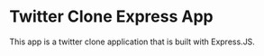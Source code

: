 # Twitter Clone Express App

This app is a twitter clone application that is built with Express.JS.
